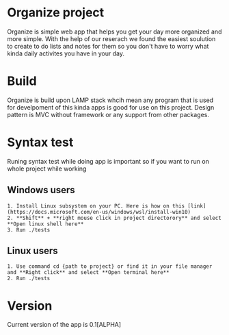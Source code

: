 # Organize project

Organize is simple web app that helps you get your day more organized and more simple.
With the help of our reserach we found the easiest soulution to create to do lists and notes for them so you don't have to worry what kinda daily activites you have in your day.

# Build

Organize is build upon LAMP stack whcih mean any program that is used for develpoment of this kinda apps is good for use on this project.
Design pattern is MVC without framework or any support from other packages. 

# Syntax test

Runing syntax test while doing app is important so if you want to run on whole project while working
## Windows users
    
    1. Install Linux subsystem on your PC. Here is how on this [link](https://docs.microsoft.com/en-us/windows/wsl/install-win10)
    2. **Shift** + **right mouse click in project directorory** and select **Open linux shell here**
    3. Run ./tests 

## Linux users

    1. Use command cd {path to project} or find it in your file manager and **Right click** and select **Open terminal here**
    2. Run ./tests

# Version

Current version of the app is 0.1[ALPHA] 